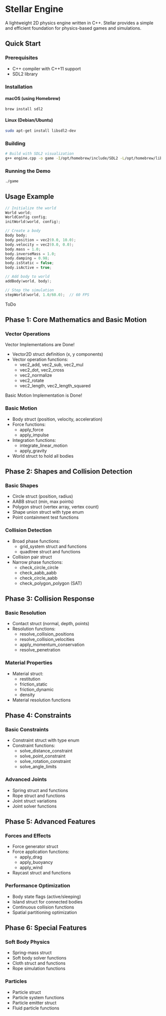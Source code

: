 
# Stellar Engine

A lightweight 2D physics engine written in C++. Stellar provides a simple and efficient foundation for physics-based games and simulations.


## Quick Start

### Prerequisites
- C++ compiler with C++11 support
- SDL2 library

### Installation

#### macOS (using Homebrew)
```bash
brew install sdl2
```

#### Linux (Debian/Ubuntu)
```bash
sudo apt-get install libsdl2-dev
```

### Building

```bash
# Build with SDL2 visualization
g++ engine.cpp -o game -I/opt/homebrew/include/SDL2 -L/opt/homebrew/lib -lSDL2 -std=c++11
```

### Running the Demo
```bash
./game
```

## Usage Example

```cpp
// Initialize the world
World world;
WorldConfig config;
initWorld(world, config);

// Create a body
Body body;
body.position = vec2(0.0, 10.0);
body.velocity = vec2(0.0, 0.0);
body.mass = 1.0;
body.inverseMass = 1.0;
body.damping = 0.98;
body.isStatic = false;
body.isActive = true;

// Add body to world
addBody(world, body);

// Step the simulation
stepWorld(world, 1.0/60.0);  // 60 FPS
```

ToDo

## Phase 1: Core Mathematics and Basic Motion
### Vector Operations

Vector Implementations are Done!

- Vector2D struct definition (x, y components)
- Vector operation functions:
  - vec2_add, vec2_sub, vec2_mul
  - vec2_dot, vec2_cross
  - vec2_normalize
  - vec2_rotate
  - vec2_length, vec2_length_squared

Basic Motion Implementation is Done!

### Basic Motion
- Body struct (position, velocity, acceleration)
- Force functions:
  - apply_force
  - apply_impulse
- Integration functions:
  - integrate_linear_motion
  - apply_gravity
- World struct to hold all bodies

## Phase 2: Shapes and Collision Detection
### Basic Shapes
- Circle struct (position, radius)
- AABB struct (min, max points)
- Polygon struct (vertex array, vertex count)
- Shape union struct with type enum
- Point containment test functions

### Collision Detection
- Broad phase functions:
  - grid_system struct and functions
  - quadtree struct and functions
- Collision pair struct
- Narrow phase functions:
  - check_circle_circle
  - check_aabb_aabb
  - check_circle_aabb
  - check_polygon_polygon (SAT)

## Phase 3: Collision Response
### Basic Resolution
- Contact struct (normal, depth, points)
- Resolution functions:
  - resolve_collision_positions
  - resolve_collision_velocities
  - apply_momentum_conservation
  - resolve_penetration

### Material Properties
- Material struct:
  - restitution
  - friction_static
  - friction_dynamic
  - density
- Material resolution functions

## Phase 4: Constraints
### Basic Constraints
- Constraint struct with type enum
- Constraint functions:
  - solve_distance_constraint
  - solve_point_constraint
  - solve_rotation_constraint
  - solve_angle_limits

### Advanced Joints
- Spring struct and functions
- Rope struct and functions
- Joint struct variations
- Joint solver functions

## Phase 5: Advanced Features
### Forces and Effects
- Force generator struct
- Force application functions:
  - apply_drag
  - apply_buoyancy
  - apply_wind
- Raycast struct and functions

### Performance Optimization
- Body state flags (active/sleeping)
- Island struct for connected bodies
- Continuous collision functions
- Spatial partitioning optimization

## Phase 6: Special Features
### Soft Body Physics
- Spring-mass struct
- Soft body solver functions
- Cloth struct and functions
- Rope simulation functions

### Particles
- Particle struct
- Particle system functions
- Particle emitter struct
- Fluid particle functions

